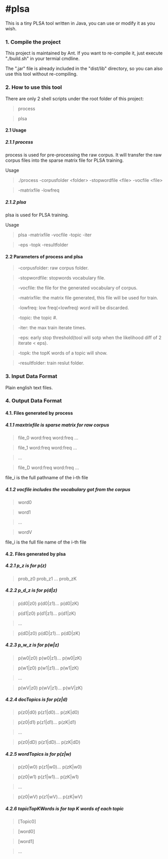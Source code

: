 #plsa
====

This is a tiny PLSA tool written in Java, you can use or modify it as you wish.

### 1. Compile the project
This project is maintained by Ant. If you want to re-compile it,
just execute "./build.sh" in your termial cmdline.

The ".jar" file is already included in the "dist/lib" directory, 
so you can also use this tool without re-compiling.

### 2. How to use this tool 
There are only 2 shell scripts under the root folder of this project: 
> process 

> plsa

#### 2.1 Usage
##### 2.1.1 process 
process is used for pre-processing the raw corpus. It will transfer the raw 
corpus files into the sparse matrix file for PLSA training.

Usage
> ./process -corpusfolder \<folder\> -stopwordfile \<file\> -vocfile \<file\> 

> -matrixfile <file> -lowfreq <int>

##### 2.1.2 plsa
plsa is used for PLSA training.

Usage
> plsa -matrixfile <file> -vocfile <file> -topic <int> -iter <int> 

> -eps <double> -topk <int> -resultfolder <folder>

#### 2.2 Parameters of process and plsa
> -corpusfolder: raw corpus folder.

> -stopwordfile: stopwords vocabulary file. 

> -vocfile: the file for the generated vocabulary of corpus.

> -matrixfile: the matrix file generated, this file will be used for train. 

> -lowfreq: low freq(<lowfreq) word will be discarded.

> -topic: the topic #.

> -iter: the max train iterate times. 

> -eps: early stop threshold(tool will sotp when the likelihood diff of 2 iterate < eps). 

> -topk: the topK words of a topic will show.

> -resultfolder: train reslut folder.


### 3. Input Data Format
Plain english text files.

### 4. Output Data Format
#### 4.1. Files generated by process
##### 4.1.1 maxtrixfile is sparse matrix for raw corpus
> file_0 word:freq word:freq ...

> file_1 word:freq word:freq ...

> ...

> file_D word:freq word:freq ...

file_i is the full pathname of the i-th file

##### 4.1.2 vocfile includes the vocabulary got from the corpus 
> word0

> word1

> ...

> wordV

file_i is the full file name of the i-th file

#### 4.2. Files generated by plsa 
##### 4.2.1 p_z is for p(z)
> prob_z0 prob_z1 ... prob_zK

##### 4.2.2 p_d_z is for p(d|z)
> p(d0|z0) p(d0|z1)... p(d0|zK)

> p(d1|z0) p(d1|z1)... p(d1|zK)

> ...

> p(dD|z0) p(dD|z1)... p(dD|zK)

##### 4.2.3 p_w_z is for p(w|z)
> p(w0|z0) p(w0|z1)... p(w0|zK)

> p(w1|z0) p(w1|z1)... p(w1|zK)

> ...

> p(wV|z0) p(wV|z1)... p(wV|zK)

##### 4.2.4 docTopics is for p(z|d)
> p(z0|d0) p(z1|d0)... p(zK|d0)

> p(z0|d1) p(z1|d1)... p(zK|d1)

> ...

> p(z0|dD) p(z1|dD)... p(zK|dD)

##### 4.2.5 wordTopics is for p(z|w)
> p(z0|w0) p(z1|w0)... p(zK|w0)

> p(z0|w1) p(z1|w1)... p(zK|w1)

> ...

> p(z0|wV) p(z1|wV)... p(zK|wV)

##### 4.2.6 topicTopKWords is for top K words of each topic
> [Topic0]

> [word0]

> [word1]

> ...
